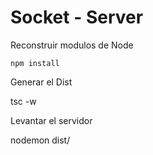 # Socket - Server


Reconstruir modulos de Node
`````
npm install

`````


Generar el Dist

tsc -w


Levantar el servidor

nodemon  dist/